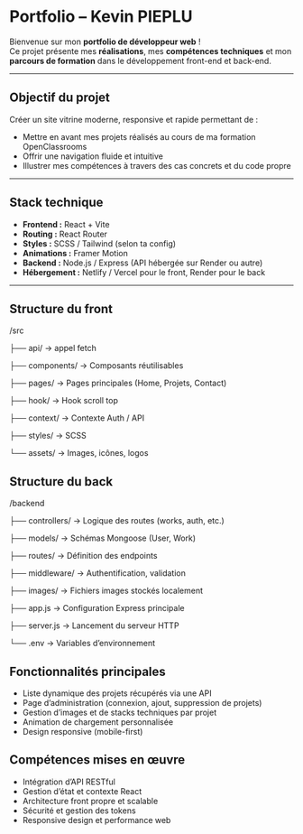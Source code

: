 #  Portfolio – Kevin PIEPLU

Bienvenue sur mon **portfolio de développeur web** !  
Ce projet présente mes **réalisations**, mes **compétences techniques** et mon **parcours de formation** dans le développement front-end et back-end.

---

## Objectif du projet

Créer un site vitrine moderne, responsive et rapide permettant de :
- Mettre en avant mes projets réalisés au cours de ma formation OpenClassrooms  
- Offrir une navigation fluide et intuitive  
- Illustrer mes compétences à travers des cas concrets et du code propre  

---

## Stack technique

- **Frontend :** React + Vite  
- **Routing :** React Router  
- **Styles :** SCSS / Tailwind (selon ta config)  
- **Animations :** Framer Motion  
- **Backend :** Node.js / Express (API hébergée sur Render ou autre)  
- **Hébergement :** Netlify / Vercel pour le front, Render pour le back  

---

## Structure du front
/src

  ├── api/ → appel fetch
  
  ├── components/ → Composants réutilisables
  
  ├── pages/ → Pages principales (Home, Projets, Contact)
  
  ├── hook/ → Hook scroll top
  
  ├── context/ → Contexte Auth / API
  
  ├── styles/ → SCSS
  
  └── assets/ → Images, icônes, logos

## Structure du back
/backend

  ├── controllers/ → Logique des routes (works, auth, etc.)
  
  ├── models/ → Schémas Mongoose (User, Work)
  
  ├── routes/ → Définition des endpoints
  
  ├── middleware/ → Authentification, validation
  
  ├── images/ → Fichiers images stockés localement
  
  ├── app.js → Configuration Express principale
  
  ├── server.js → Lancement du serveur HTTP
  
  └── .env → Variables d’environnement

## Fonctionnalités principales

- Liste dynamique des projets récupérés via une API  
- Page d’administration (connexion, ajout, suppression de projets)  
- Gestion d’images et de stacks techniques par projet  
- Animation de chargement personnalisée  
- Design responsive (mobile-first)

## Compétences mises en œuvre

- Intégration d’API RESTful  
- Gestion d’état et contexte React  
- Architecture front propre et scalable  
- Sécurité et gestion des tokens  
- Responsive design et performance web  
